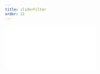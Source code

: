 ```yaml
---
title: sliderFilter
order: 21
---
```


<embed src="@/docs/spec/interaction/sliderFilter.zh.md"></embed>

